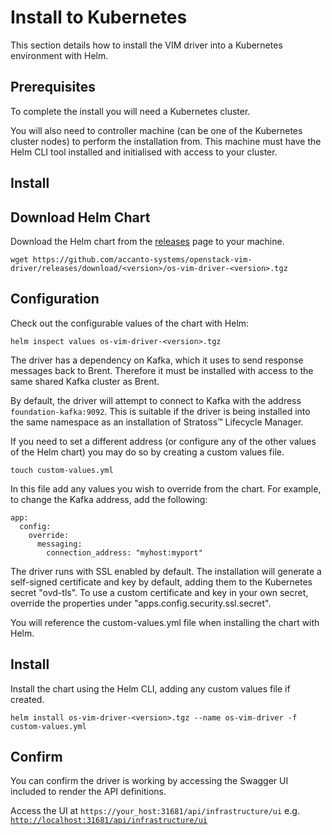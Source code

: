 # Install to Kubernetes

This section details how to install the VIM driver into a Kubernetes environment with Helm.

## Prerequisites

To complete the install you will need a Kubernetes cluster. 

You will also need to controller machine (can be one of the Kubernetes cluster nodes) to perform the installation from. This machine must have the Helm CLI tool installed and initialised with access to your cluster.

## Install

## Download Helm Chart

Download the Helm chart from the [releases](https://github.com/accanto-systems/openstack-vim-driver/releases) page to your machine.

```
wget https://github.com/accanto-systems/openstack-vim-driver/releases/download/<version>/os-vim-driver-<version>.tgz
```

## Configuration

Check out the configurable values of the chart with Helm:

```
helm inspect values os-vim-driver-<version>.tgz
```

The driver has a dependency on Kafka, which it uses to send response messages back to Brent. Therefore it must be installed with access to the same shared Kafka cluster as Brent. 

By default, the driver will attempt to connect to Kafka with the address `foundation-kafka:9092`. This is suitable if the driver is being installed into the same namespace as an installation of Stratoss&trade; Lifecycle Manager.

If you need to set a different address (or configure any of the other values of the Helm chart) you may do so by creating a custom values file.

```
touch custom-values.yml
```

In this file add any values you wish to override from the chart. For example, to change the Kafka address, add the following:

```
app:
  config:
    override:
      messaging:
        connection_address: "myhost:myport"
```

The driver runs with SSL enabled by default. The installation will generate a self-signed certificate and key by default, adding them to the Kubernetes secret "ovd-tls". To use a custom certificate and key in your own secret, override the properties under "apps.config.security.ssl.secret".

You will reference the custom-values.yml file when installing the chart with Helm.

## Install

Install the chart using the Helm CLI, adding any custom values file if created.

```
helm install os-vim-driver-<version>.tgz --name os-vim-driver -f custom-values.yml
```

## Confirm 

You can confirm the driver is working by accessing the Swagger UI included to render the API definitions. 

Access the UI at `https://your_host:31681/api/infrastructure/ui` e.g. [`http://localhost:31681/api/infrastructure/ui`](http://localhost:31681/api/infrastructure/ui)

